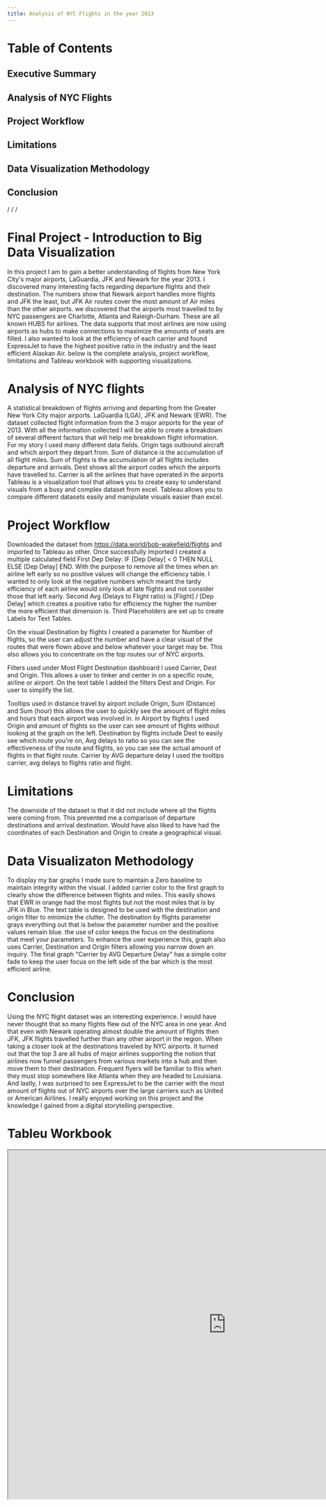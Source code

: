 ```yaml
---
title: Analysis of NYC Flights in the year 2013
---
```

# Table of Contents
## Executive Summary
## Analysis of NYC Flights
## Project Workflow
## Limitations
## Data Visualization Methodology
## Conclusion
/
/
/
# Final Project - Introduction to Big Data Visualization

  In this project I am to gain a better understanding of flights from New York City's major airports, LaGuardia, JFK and Newark for the year 2013. I discovered many interesting facts regarding departure flights and their destination. The numbers show that Newark airport handles more flights and JFK the least, but JFK Air routes cover the most amount of Air miles than the other airports. we discovered that the airports most travelled to by NYC passengers are Charlotte, Atlanta and Raleigh-Durham. These are all known HUBS for airlines. The data supports that most airlines are now using airports as hubs to make connections to maximize the amounts of seats are filled. I also wanted to look at the efficiency of each carrier and found ExpressJet to have the highest positive ratio in the industry and the least efficient Alaskan Air. below is the complete analysis, project workflow, limitations and Tableau workbook with supporting visualizations. 

# Analysis of NYC flights

  A statistical breakdown of flights arriving and departing from the Greater New York City major airports. LaGuardia (LGA), JFK and Newark (EWR). The dataset collected flight information from the 3 major airports for the year of 2013. With all the information collected I will be able to create a breakdown of several different factors that will help me breakdown flight information. For my story I used many different data fields. Origin tags outbound aircraft and which airport they depart from. Sum of distance is the accumulation of all flight miles. Sum of flights is the accumulation of all flights includes departure and arrivals. Dest shows all the airport codes which the airports have travelled to. Carrier is all the airlines that have operated in the airports Tableau is a visualization tool that allows you to create easy to understand visuals from a busy and complex dataset from excel. Tableau allows you to compare different datasets easily and manipulate visuals easier than excel. 

# Project Workflow

  Downloaded the dataset from https://data.world/bob-wakefield/flights and imported to Tableau as other. Once successfully imported I created a multiple calculated field First Dep Delay:  IF [Dep Delay] < 0 THEN NULL ELSE [Dep Delay] END. With the purpose to remove all the times when an airline left early so no positive values will change the efficiency table. I wanted to only look at the negative numbers which meant the tardy efficiency of each airline would only look at late flights and not consider those that left early. Second Avg (Delays to Flight ratio) is [Flight] / [Dep Delay] which creates a positive ratio for efficiency the higher the number the more efficient that dimension is. Third Placeholders are set up to create Labels for Text Tables. 

  On the visual Destination by flights I created a parameter for Number of flights, so the user can adjust the number and have a clear visual of the routes that were flown above and below whatever your target may be. This also allows you to concentrate on the top routes our of NYC airports.

  Filters used under Most Flight Destination dashboard I used Carrier, Dest and Origin. This allows a user to tinker and center in on a specific route, airline or airport. On the text table I added the filters Dest and Origin. For user to simplify the list.

  Tooltips used in distance travel by airport include Origin, Sum (Distance) and Sum (hour) this allows the user to quickly see the amount of flight miles and hours that each airport was involved in. in Airport by flights I used Origin and amount of flights so the user can see amount of flights without looking at the graph on the left. Destination by flights include Dest to easily see which route you're on, Avg delays to ratio so you can see the effectiveness of the route and flights, so you can see the actual amount of flights in that flight route. Carrier by AVG departure delay I used the tooltips carrier, avg delays to flights ratio and flight.

# Limitations

  The downside of the dataset is that it did not include where all the flights were coming from. This prevented me a comparison of departure destinations and arrival destination. Would have also liked to have had the coordinates of each Destination and Origin to create a geographical visual.
  
# Data Visualizaton Methodology
  To display my bar graphs I made sure to maintain a Zero baseline to maintain integrity within the visual. I added carrier color to the first graph to clearly show the difference between flights and miles. This easily shows that EWR in orange had the most flights but not the most miles that is by JFK in Blue. The text table is designed to be used with the destination and origin filter to minimize the clutter. The destination by flights parameter grays everything out that is below the parameter number and the positive values remain blue. the use of color keeps the focus on the destinations that meet your parameters. To enhance the user experience this, graph also uses Carrier, Destination and Origin filters allowing you narrow down an inquiry. The final graph "Carrier by AVG Departure Delay" has a simple color fade to keep the user focus on the left side of the bar which is the most efficient airline.     

# Conclusion
  Using the NYC flight dataset was an interesting experience. I would have never thought that so many flights flew out of the NYC area in one year. And that even with Newark operating almost double the amount of flights then JFK, JFK flights travelled further than any other airport in the region. When taking a closer look at the destinations traveled by NYC airports. It turned out that the top 3 are all hubs of major airlines supporting the notion that airlines now funnel passengers from various markets into a hub and then move them to their destination. Frequent flyers will be familiar to this when they must stop somewhere like Atlanta when they are headed to Louisiana. And lastly, I was surprised to see ExpressJet to be the carrier with the most amount of flights out of NYC airports over the large carriers such as United or American Airlines. I really enjoyed working on this project and the knowledge I gained from a digital storytelling perspective. 


# Tableu Workbook

<iframe src = "https://public.tableau.com/views/AnalysisofNYCFlights/MostEffecientAirline?:embed=y&:display_count=yes" width="1000" height="800"></iframe>
